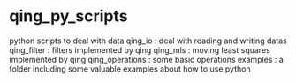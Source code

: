 # qing_py_scripts
python scripts to deal with data
qing_io : deal with reading and writing datas
qing_filter : filters implemented by qing
qing_mls : moving least squares implemented by qing
qing_operations : some basic operations
examples : a folder including some valuable examples about how to use python
